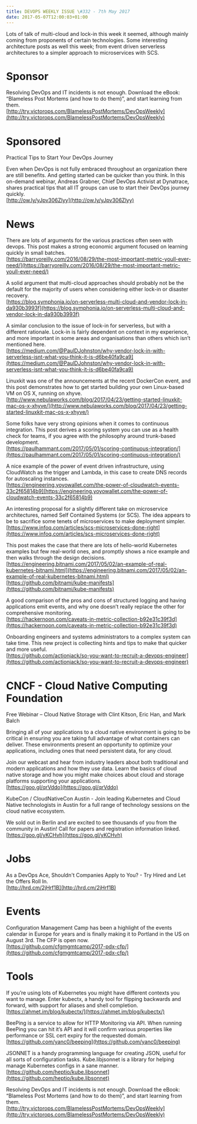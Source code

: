```yaml
---
title: DEVOPS WEEKLY ISSUE \#332 - 7th May 2017 
date: 2017-05-07T12:00:03+01:00
---
```


Lots of talk of multi-cloud and lock-in this week it seemed, although mainly coming from proponents of certain technologies. Some interesting architecture posts as well this week; from event driven serverless architectures to a simpler approach to microservices with SCS.


Sponsor
======

Resolving DevOps and IT incidents is not enough. Download the eBook: “Blameless Post Mortems (and how to do them)”, and start learning from them.
<br>[http://try.victorops.com/BlamelessPostMortems/DevOpsWeekly](http://try.victorops.com/BlamelessPostMortems/DevOpsWeekly)


Sponsored
========

Practical Tips to Start Your DevOps Journey

Even when DevOps is not fully embraced throughout an organization there are still benefits. And getting started can be quicker than you think. In this on-demand webinar, Andreas Grabner, Chief DevOps Activist at Dynatrace, shares practical tips that all IT groups can use to start their DevOps journey quickly.
<br>[http://ow.ly/yJpv306Zlyy](http://ow.ly/yJpv306Zlyy)


News
====

There are lots of arguments for the various practices often seen with devops. This post makes a strong economic argument focused on learning quickly in small batches.
<br>[https://barryoreilly.com/2016/08/29/the-most-important-metric-youll-ever-need/](https://barryoreilly.com/2016/08/29/the-most-important-metric-youll-ever-need/)


A solid argument that multi-cloud approaches should probably not be the default for the majority of users when considering either lock-in or disaster recovery.
<br>[https://blog.symphonia.io/on-serverless-multi-cloud-and-vendor-lock-in-da930b3993f](https://blog.symphonia.io/on-serverless-multi-cloud-and-vendor-lock-in-da930b3993f)


A similar conclusion to the issue of lock-in for serverless, but with a different rationale. Lock-in is fairly dependent on context in my experience, and more important in some areas and organisations than others which isn’t mentioned here.
<br>[https://medium.com/@PaulDJohnston/why-vendor-lock-in-with-serverless-isnt-what-you-think-it-is-d6be40fa9ca9](https://medium.com/@PaulDJohnston/why-vendor-lock-in-with-serverless-isnt-what-you-think-it-is-d6be40fa9ca9)


Linuxkit was one of the announcements at the recent DockerCon event, and this post demonstrates how to get started building your own Linux-based VM on OS X, running on xhyve.
<br>[http://www.nebulaworks.com/blog/2017/04/23/getting-started-linuxkit-mac-os-x-xhyve/](http://www.nebulaworks.com/blog/2017/04/23/getting-started-linuxkit-mac-os-x-xhyve/)


Some folks have very strong opinions when it comes to continuous integration. This post derives a scoring system you can use as a health check for teams, if you agree with the philosophy around trunk-based development.
<br>[https://paulhammant.com/2017/05/01/scoring-continuous-integration/](https://paulhammant.com/2017/05/01/scoring-continuous-integration/)


A nice example of the power of event driven infrastructure, using CloudWatch as the trigger and Lambda, in this case to create DNS records for autoscaling instances.
<br>[https://engineering.yoyowallet.com/the-power-of-cloudwatch-events-33c2f65814b9](https://engineering.yoyowallet.com/the-power-of-cloudwatch-events-33c2f65814b9)


An interesting proposal for a slightly different take on microservice architectures, named Self Contained Systems (or SCS). The idea appears to be to sacrifice some tenets of microservices to make deployment simpler.
<br>[https://www.infoq.com/articles/scs-microservices-done-right](https://www.infoq.com/articles/scs-microservices-done-right)


This post makes the case that there are lots of hello-world Kubernetes examples but few real-world ones, and promptly shows a nice example and then walks through the design decisions.
<br>[https://engineering.bitnami.com/2017/05/02/an-example-of-real-kubernetes-bitnami.html](https://engineering.bitnami.com/2017/05/02/an-example-of-real-kubernetes-bitnami.html)
<br>[https://github.com/bitnami/kube-manifests](https://github.com/bitnami/kube-manifests)


A good comparison of the pros and cons of structured logging and having applications emit events, and why one doesn’t really replace the other for comprehensive monitoring.
<br>[https://hackernoon.com/caveats-in-metric-collection-b92e31c39f3d](https://hackernoon.com/caveats-in-metric-collection-b92e31c39f3d)


Onboarding engineers and systems administrators to a complex system can take time. This new project is collecting hints and tips to make that quicker and more useful.
<br>[https://github.com/actionjack/so-you-want-to-recruit-a-devops-engineer](https://github.com/actionjack/so-you-want-to-recruit-a-devops-engineer)


CNCF - Cloud Native Computing Foundation
====

Free Webinar – Cloud Native Storage with Clint Kitson, Eric Han, and Mark Balch

Bringing all of your applications to a cloud native environment is going to be critical in ensuring you are taking full advantage of what containers can deliver. These environments present an opportunity to optimize your applications, including ones that need persistent data, for any cloud.

Join our webcast and hear from industry leaders about both traditional and modern applications and how they use data. Learn the basics of cloud native storage and how you might make choices about cloud and storage platforms supporting your applications.
<br>[https://goo.gl/qrVddo](https://goo.gl/qrVddo)


KubeCon / CloudNativeCon Austin - Join leading Kubernetes and Cloud Native technologists in Austin for a full range of technology sessions on the cloud native ecosystem.

We sold out in Berlin and are excited to see thousands of you from the community in Austin! Call for papers and registration information linked.
<br>[https://goo.gl/yKCHvh](https://goo.gl/yKCHvh)


Jobs
====

As a DevOps Ace, Shouldn't Companies Apply to You? - Try Hired and Let the Offers Roll In.
<br>[http://hrd.cm/2jHrf1B](http://hrd.cm/2jHrf1B)


Events
======

Configuration Management Camp has been a highlight of the events calendar in Europe for years and is finally making it to Portland in the US on August 3rd. The CFP is open now.
<br>[https://github.com/cfgmgmtcamp/2017-pdx-cfp/](https://github.com/cfgmgmtcamp/2017-pdx-cfp/)


Tools
=====

If you’re using lots of Kubernetes you might have different contexts you want to manage. Enter kubectx, a handy tool for flipping backwards and forward, with support for aliases and shell completion.
<br>[https://ahmet.im/blog/kubectx/](https://ahmet.im/blog/kubectx/)


BeePing is a service to allow for HTTP Monitoring via API. When running BeePing you can hit it’s API and it will confirm various properties like performance or SSL cert expiry for the requested domain.
<br>[https://github.com/yanc0/beeping](https://github.com/yanc0/beeping)


JSONNET is a handy programming language for creating JSON, useful for all sorts of configuration tasks. Kube.libjsonnet is a library for helping manage Kubernetes configs in a sane manner.
<br>[https://github.com/heptio/kube.libsonnet](https://github.com/heptio/kube.libsonnet)


Resolving DevOps and IT incidents is not enough. Download the eBook: “Blameless Post Mortems (and how to do them)”, and start learning from them.
<br>[http://try.victorops.com/BlamelessPostMortems/DevOpsWeekly](http://try.victorops.com/BlamelessPostMortems/DevOpsWeekly)




